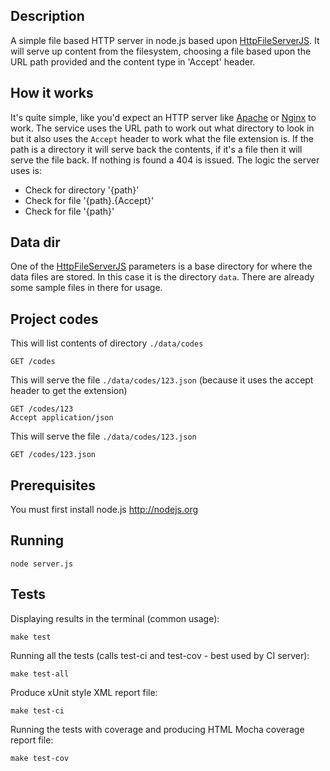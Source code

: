 ## Description
A simple file based HTTP server in node.js based upon [HttpFileServerJS](https://github.com/BoyCook/HttpFileServerJS).
It will serve up content from the filesystem, choosing a file based upon the URL path provided and the content type in 'Accept' header.

## How it works
It's quite simple, like you'd expect an HTTP server like [Apache](http://httpd.apache.org) or [Nginx](http://nginx.org) to work.
The service uses the URL path to work out what directory to look in but it also uses the `Accept` header to work what the file extension is.
If the path is a directory it will serve back the contents, if it's a file then it will serve the file back.
If nothing is found a 404 is issued. The logic the server uses is:

* Check for directory '{path}'
* Check for file '{path}.{Accept}'
* Check for file '{path}'

## Data dir
One of the [HttpFileServerJS](https://github.com/BoyCook/HttpFileServerJS) parameters is a base directory for where the
data files are stored. In this case it is the directory `data`. There are already some sample files in there for usage.

## Project codes

This will list contents of directory `./data/codes`

    GET /codes

This will serve the file `./data/codes/123.json` (because it uses the accept header to get the extension)

    GET /codes/123
    Accept application/json

This will serve the file `./data/codes/123.json`

    GET /codes/123.json

## Prerequisites

You must first install node.js http://nodejs.org

## Running

    node server.js

## Tests

Displaying results in the terminal (common usage):

    make test

Running all the tests (calls test-ci and test-cov - best used by CI server):

    make test-all

Produce xUnit style XML report file:

    make test-ci

Running the tests with coverage and producing HTML Mocha coverage report file:

    make test-cov
